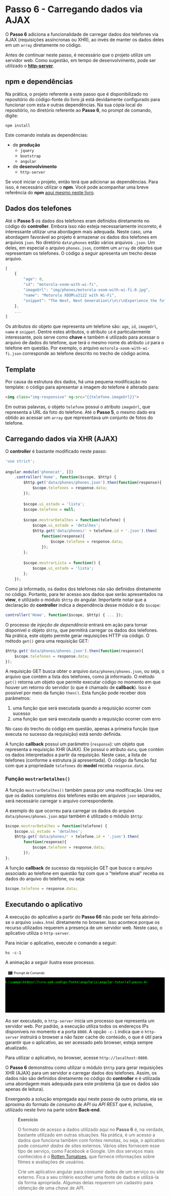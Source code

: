 # Passo 6 - Carregando dados via AJAX

O **Passo 6** adiciona a funcionalidade de carregar dados dos telefones via AJAX (requisições assíncronas ou XHR), ao invés de manter os dados deles em um `array` diretamente no código.

Antes de continuar neste passo, é necessário que o projeto utilize um servidor web. Como sugestão, em tempo de desenvolvimento, pode ser utilizado o [**http-server**](https://www.npmjs.com/package/http-server).

## npm e dependências 

Na prática, o projeto referente a este passo que é disponibilizado no repositório do código-fonte do livro já está devidamente configurado para funcionar com esta e outras dependências. Na sua cópia local do repositório, no diretório referente ao **Passo 6**, no prompt de comando, digite:

```
npm install
```

Este comando instala as dependências:
* de **produção**
    * `jquery`
    * `bootstrap`
    * `angular`
* de **desenvolvimento**
    * `http-server`

Se você iniciar o projeto, então terá que adicionar as dependências. Para isso, é necessário utilizar o **npm**. Você pode acompanhar uma breve referência do **npm** [aqui mesmo neste livro](../ferramentas/npm.md).

## Dados dos telefones

Até o **Passo 5** os dados dos telefones eram definidos diretamente no código do **controller**. Embora isso não esteja necessariamente incorreto, é interessante utilizar uma abordagem mais adequada. Neste caso, uma abordagem favorável ao projeto é armazenar os dados dos telefones em arquivos `json`. No diretório `data\phones` estão vários arquivos `.json`. Um deles, em especial o arquivo `phones.json`, contém um `array` de objetos que representam os telefones. O código a seguir apresenta um trecho desse arquivo.

```javascript
[
    {
        "age": 0, 
        "id": "motorola-xoom-with-wi-fi", 
        "imageUrl": "img/phones/motorola-xoom-with-wi-fi.0.jpg", 
        "name": "Motorola XOOM\u2122 with Wi-Fi", 
        "snippet": "The Next, Next Generation\r\n\r\nExperience the future with Motorola XOOM with Wi-Fi, the world's first tablet powered by Android 3.0 (Honeycomb)."
    },
    ...
]
```

Os atributos do objeto que representa um telefone são: `age`, `id`, `imageUrl`, `name` e `snippet`. Dentre estes atributos, o atributo `id` é particularmente interessante, pois serve como **chave** e também é utilizado para acessar o arquivo de dados do telefone, que terá o mesmo nome do atributo `id` para o telefone em questão. Por exemplo, o arquivo `motorola-xoom-with-wi-fi.json` corresponde ao telefone descrito no trecho de código acima.


## Template

Por causa da estrutura dos dados, há uma pequena modificação no template: o código para apresentar a imagem do telefone é alterado para:

```html
<img class="img-responsive" ng-src="{{telefone.imageUrl}}">
```

Em outras palavras, o objeto `telefone` possui o atributo `imageUrl`, que representa a URL da foto do telefone. Até o **Passo 5**, o mesmo dado era obtido ao acessar um `array` que representava um conjunto de fotos do telefone.

## Carregando dados via XHR (AJAX)

O **controller** é bastante modificado neste passo:

```javascript
'use strict';

angular.module('phonecat', [])
    .controller('Home', function($scope, $http) {
        $http.get('data/phones/phones.json').then(function(response){
            $scope.telefones = response.data;
        });
        
        $scope.ui_estado = 'lista';
        $scope.telefone = null;
        
        $scope.mostrarDetalhes = function(telefone) {
            $scope.ui_estado = 'detalhes';
            $http.get('data/phones/' + telefone.id + '.json').then(
                function(response){
                    $scope.telefone = response.data;
                });
        };
        
        $scope.mostrarLista = function() {
            $scope.ui_estado = 'lista';
        };
    });
```

Como já informado, os dados dos telefones não são definidos diretamente no código. Portanto, para ter acesso aos dados que serão apresentados na **view**, é utilizado o módulo `$http` do angular. Importante notar que a declaração do **controller** indica a dependência desse módulo e do `$scope`:

```javascript
controller('Home', function($scope, $http) { ... });
```

O processo de *injeção de dependência* entrará em ação para tornar disponível o objeto `$http`, que permitirá carregar os dados dos telefones. Na prática, este objeto permite gerar requisições HTTP via código. O método `get()` gera uma requisição GET:

```javascript
$http.get('data/phones/phones.json').then(function(response){
    $scope.telefones = response.data;
});
```

A requisição GET busca obter o arquivo `data/phones/phones.json`, ou seja, o arquivo que contém a lista dos telefones, como já informado. O método `get()` retorna um objeto que permite executar código no momento em que houver um retorno do servidor (o que é chamado de **callback**). Isso é possível por meio da função `then()`. Esta função pode receber dois parâmetros:
1. uma função que será executada quando a requisição ocorrer com sucesso
2. uma função que será executada quando a requisição ocorrer com erro

No caso do trecho do código em questão, apenas a primeira função (que executa no sucesso da requisição) está sendo definida. 

A função **callback** possui um parâmetro (`response`): um objeto que representa a requisição XHR (AJAX). Ele possui o atributo `data`, que contém os dados interpretados a partir da requisição. Neste caso, a lista de telefones (conforme a estrutura já apresentada). O código da função faz com que a propriedade `telefones` do **model** receba `response.data`.

### Função `mostrarDetalhes()`

A função `mostrarDetalhes()` também passa por uma modificação. Uma vez que os dados completos dos telefones estão em arquivos `json` separados, será necessário carregar o arquivo correspondente. 

A exemplo do que ocorreu para carregar os dados do arquivo `data/phones/phones.json` aqui também é utilizado o módulo `$http`:

```javascript
$scope.mostrarDetalhes = function(telefone) {
    $scope.ui_estado = 'detalhes';
    $http.get('data/phones/' + telefone.id + '.json').then(
        function(response){
            $scope.telefone = response.data;
        });
};
```

A função **callback** de sucesso da requisição GET que busca o arquivo associado ao telefone em questão faz com que o "telefone atual" receba os dados do arquivo do telefone, ou seja:

```javascript
$scope.telefone = response.data;
```

## Executando o aplicativo

A execução do aplicativo a partir do **Passo 66** não pode ser feita abrindo-se o arquivo `index.html` diretamente no browser. Isso acontece porque os recurso utilizados requerem a presença de um servidor web. Neste caso, o aplicativo utiliza o `http-server`.

Para iniciar o aplicativo, execute o comando a seguir:

```
hs -c-1
```

A animação a seguir ilustra esse processo.

![](passo-6-http-server.gif)

Ao ser executado, o `http-server` inicia um processo que representa um servidor web. Por padrão, a execução utiliza todos os endereços IPs disponíveis no momento e a porta `8080`. A opção `-c-1` indica que o `http-server` instruirá o browser a não fazer cache do conteúdo, o que é útil para garantir que o aplicativo, ao ser acessado pelo browser, esteja sempre atualizado.

Para utilizar o aplicativo, no browser, acesse `http://localhost:8080`.

O **Passo 6** demonstrou como utilizar o módulo `$http` para gerar requisições XHR (AJAX) para um servidor e carregar dados dos telefones. Assim, os dados não são definidos diretamente no código do **controller** e é utilizada uma abordagem mais adequada para este problema (já que os dados são apenas de leitura). 

Enxergando a solução empregada aqui neste passo de outro prisma, ela se aproxima do formato de *consumo de API* ou *API REST* que é, inclusive, utilizado neste livro na parte sobre **Back-end**.

> **Exercício**
>
> O formato de acesso a dados utilizado aqui no **Passo 6** é, na verdade, bastante utilizado em outras situações. Na prática, é um acesso a dados que funciona também com fontes remotas, ou seja, o aplicativo pode *consumir dados* de sites externos. Vários sites fornecem esse tipo de serviço, como Facebook e Google. Um dos serviços mais conhecidos é o [Rotten Tomatoes](http://developer.rottentomatoes.com/), que fornece informações sobre filmes e avaliações de usuários.
> 
> Crie um aplicativo angular para consumir dados de um serviço ou site externo. Fica a seu critério escolher uma fonte de dados e utilizá-la da forma apropriada. Algumas delas requerem um cadastro para obtenção de uma *chave de API*.